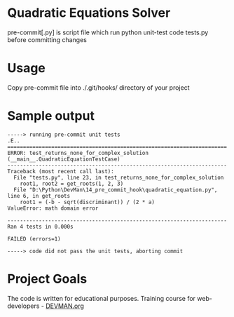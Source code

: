 # Quadratic Equations Solver

pre-commit[.py] is script file which run python unit-test code tests.py before committing changes

# Usage

Copy pre-commit file into ./.git/hooks/ directory of your project

# Sample output
```
-----> running pre-commit unit tests
.E..
======================================================================
ERROR: test_returns_none_for_complex_solution (__main__.QuadraticEquationTestCase)
----------------------------------------------------------------------
Traceback (most recent call last):
  File "tests.py", line 23, in test_returns_none_for_complex_solution
    root1, root2 = get_roots(1, 2, 3)
  File "D:\Python\DevMan\14_pre_commit_hook\quadratic_equation.py", line 6, in get_roots
    root1 = (-b - sqrt(discriminant)) / (2 * a)
ValueError: math domain error

----------------------------------------------------------------------
Ran 4 tests in 0.000s

FAILED (errors=1)

-----> code did not pass the unit tests, aborting commit
```

# Project Goals

The code is written for educational purposes. Training course for web-developers - [DEVMAN.org](https://devman.org)
